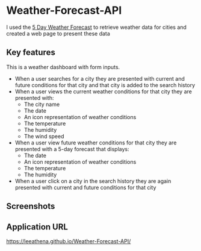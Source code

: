 # Weather-Forecast-API
I used the [5 Day Weather Forecast](https://openweathermap.org/forecast5) to retrieve weather data for cities and created a web page to present these data

## Key features
This is a weather dashboard with form inputs.
  - When a user searches for a city they are presented with current and future conditions for that city and that city is added to the search history
  - When a user views the current weather conditions for that city they are presented with:
    - The city name
    - The date
    - An icon representation of weather conditions
    - The temperature
    - The humidity
    - The wind speed
  - When a user view future weather conditions for that city they are presented with a 5-day forecast that displays:
    - The date
    - An icon representation of weather conditions
    - The temperature
    - The humidity
  - When a user click on a city in the search history they are again presented with current and future conditions for that city

## Screenshots

## Application URL
https://leeathena.github.io/Weather-Forecast-API/
